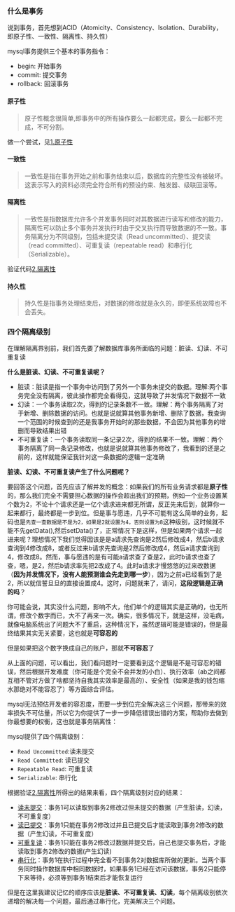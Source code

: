 ### 什么是事务

说到事务，首先想到ACID（Atomicity、Consistency、Isolation、Durability，即原子性、一致性、隔离性、持久性）

mysql事务提供三个基本的事务指令：

* begin: 开始事务
* commit: 提交事务
* rollback: 回滚事务

#### 原子性

> 原子性概念很简单,即事务中的所有操作要么一起都完成，要么一起都不完成，不可分割。

做一个尝试，见[1.原子性](./1.原子性)

#### 一致性

> 一致性是指在事务开始之前和事务结束以后，数据库的完整性没有被破坏。这表示写入的资料必须完全符合所有的预设约束、触发器、级联回滚等。

#### 隔离性

> 一致性是指数据库允许多个并发事务同时对其数据进行读写和修改的能力，隔离性可以防止多个事务并发执行时由于交叉执行而导致数据的不一致。事务隔离分为不同级别，包括未提交读（Read uncommitted）、提交读（read committed）、可重复读（repeatable read）和串行化（Serializable）。

验证代码[2.隔离性](./2.隔离性)

#### 持久性

> 持久性是指事务处理结束后，对数据的修改就是永久的，即便系统故障也不会丢失。

### 四个隔离级别

在理解隔离界别前，我们首先要了解数据库事务所面临的问题：脏读、幻读、不可重复读

**什么是脏读、幻读、不可重复读呢？**

* 脏读：脏读是指一个事务中访问到了另外一个事务未提交的数据。理解:两个事务完全没有隔离，彼此操作都完全看得见，这就导致了并发情况下数据不一致
* 幻读：一个事务读取2次，得到的记录条数不一致。理解：两个事务隔离了对于新增、删除数据的访问。也就是说就算其他事务新增、删除了数据，我查询一个范围的时候查到的还是我事务开始时的那些数据，不会因为其他事务的增删而导致结果出错
* 不可重复读：一个事务读取同一条记录2次，得到的结果不一致。理解：两个事务隔离了同一条记录修改，也就是说就算其他事务修改了，我看到的还是之前的，这样就能保证我针对这一条数据的逻辑一定准确

**脏读、幻读、不可重复读产生了什么问题呢？**

要回答这个问题，首先应该了解并发的概念：如果我们的所有业务请求都是**原子性**的，那么我们完全不需要担心数据的操作会超出我们的预期，例如一个业务设置某个数为2，不论十个请求还是一亿个请求进来都无所谓，反正先来后到，就算你一起来都行，最终都是一步到位。但是事与愿违，几乎不可能有这么简单的业务，起码也是`先查一查数据是不是为2，如果是2就设置为4，否则设置为8`这种级别，这时候就不能不先getData(),然后setData()了，正常情况下是这样，但是如果两个请求一起进来呢？理想情况下我们觉得因该是是a请求先查询是2然后修改成4，然后b请求查询到4修改成8，或者反过来b请求先查询是2然后修改成4，然后a请求查询到4，修改成8。然而，事与愿违的是有可能a请求查了查是2，此时b请求也查了查，嗯，是2，然后b请求率先把2改成了4。此时a请求才慢悠悠的过来改数据（**因为并发情况下，没有人能预测谁会先走到哪一步**），因为之前a已经看到了是2，所以就信誓旦旦的直接设置成4。这时，问题就来了，请问，**这段逻辑是正确的吗**？

你可能会说，其实没什么问题，影响不大，他们单个的逻辑其实是正确的，也无所谓，修改个数字而已，大不了再来一次。确实，很多情况下，就是这样，没毛病，就像电脑系统出了问题大不了重启，这种情况下，虽然逻辑可能是错误的，但是最终结果其实无关紧要，这也就是**可容忍的**

但是如果把这个数字换成自己的账户，那就**不可容忍**了

从上面的问题，可以看出，我们看问题时一定要看到这个逻辑是不是可容忍的错误，然后根据开发难度（你可能是个完全不会并发的小白）、执行效率（ab之间都互相不管对方做了啥都坚持自我其实效率是最高的）、安全性（如果是我的钱包缩水那绝对不能容忍了）等方面综合评估。

mysql无法预估开发者的容忍度，而要一步到位完全解决这三个问题，那带来的效率损失不可估量，所以它为你提供了一步一步降低错误出错的方案，帮助你去做到你最想要的权衡，这也就是事务隔离性：

mysql提供了四个隔离级别：

* `Read Uncommitted`:读未提交
* `Read Committed`: 读已提交
* `Repeatable Read`: 可重复读
* `Serializable`: 串行化

根据验证[2.隔离性](./2.隔离性)所得出的结果来看，四个隔离级别对应的结果：

* [读未提交](./2.隔离性/1.读未提交)：事务1可以读取到事务2修改过但未提交的数据（产生脏读，幻读，不可重复度）
* [读已提交](./2.隔离性/2.读已提交)：事务1只能在事务2修改过并且已提交后才能读取到事务2修改的数据（产生幻读，不可重复度）
* [可重复读](./2.隔离性/3.可重复读)：事务1只能在事务2修改过数据并提交后，自己也提交事务后，才能读取到事务2修改的数据(产生幻读)
* [串行化](./2.隔离性/4.串行化)：事务1在执行过程中完全看不到事务2对数据库所做的更新。当两个事务同时操作数据库中相同数据时，如果事务1已经在访问该数据，事务2只能停下来等待，必须等到事务1结束后才能恢复运行

但是在这里我建议记忆的顺序应该是**脏读、不可重复读、幻读**，每个隔离级别依次递增的解决每一个问题，最后通过串行化，完美解决三个问题。

